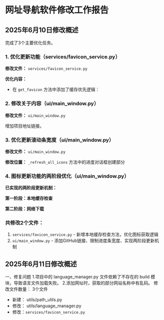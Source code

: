 # 网址导航软件修改工作报告

## 

## 2025年6月10日修改概述

完成了3个主要优化任务。

### 1. 优化更新功能（services/favicon_service.py）

**修改文件：** `services/favicon_service.py`

**优化内容：**

- 在 `get_favicon` 方法中添加了缓存优先逻辑：

### 2. 修改关于内容（ui/main_window.py）

**修改文件：** `ui/main_window.py`

增加项目地址链接。

### 3. 优化更新滚动条宽度（ui/main_window.py）

**修改文件：** `ui/main_window.py`

**修改位置：** `_refresh_all_icons` 方法中的进度对话框创建部分

### 4. 图标更新功能的两阶段优化（ui/main_window.py）

**已实现的两阶段更新机制：**

**第一阶段：本地缓存检查**

**第二阶段：网络下载**

### **共修改2个文件：**

1. `services/favicon_service.py` - 新增本地缓存检查方法，优化图标获取逻辑
2. `ui/main_window.py` - 添加GitHub链接、限制进度条宽度、实现两阶段更新机制


## 2025年6月11日修改概述

一、修复问题
1.项目中的 language_manager.py 文件依赖了不存在的 build 模块，导致语言文件加载失败。
2.添加网址时，获取的部分网站名称中有乱码。
修改文件数量： 3个文件
- 新建： utils/path_utils.py
- 修改： utils/language_manager.py
- 修改：`services/favicon_service.py`